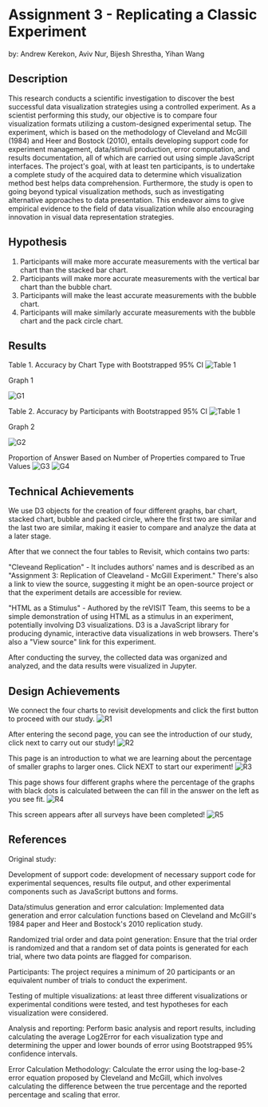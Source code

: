 # Assignment 3 - Replicating a Classic Experiment

by: Andrew Kerekon, Aviv Nur, Bijesh Shrestha, Yihan Wang

## Description

This research conducts a scientific investigation to discover the best successful data visualization strategies using a controlled experiment. As a scientist performing this study, our objective is to compare four visualization formats utilizing a custom-designed experimental setup. The experiment, which is based on the methodology of Cleveland and McGill (1984) and Heer and Bostock (2010), entails developing support code for experiment management, data/stimuli production, error computation, and results documentation, all of which are carried out using simple JavaScript interfaces. The project's goal, with at least ten participants, is to undertake a complete study of the acquired data to determine which visualization method best helps data comprehension. Furthermore, the study is open to going beyond typical visualization methods, such as investigating alternative approaches to data presentation. This endeavor aims to give empirical evidence to the field of data visualization while also encouraging innovation in visual data representation strategies.

## Hypothesis
1. Participants will make more accurate measurements with the vertical bar chart than the stacked bar chart.
2. Participants will make more accurate measurements with the vertical bar chart than the bubble chart.
3. Participants will make the least accurate measurements with the bubble chart.
4. Participants will make similarly accurate measurements with the bubble chart and the pack circle chart.

## Results

Table 1. Accuracy by Chart Type with Bootstrapped 95% CI
![Table 1](img/T1.png)

Graph 1

![G1](img/G1.png)

Table 2. Accuracy by Participants with Bootstrapped 95% CI
![Table 1](img/T2.png)

Graph 2

![G2](img/G2.png)

Proportion of Answer Based on Number of Properties compared to True Values
![G3](img/G3.png)
![G4](img/G4.png)

## Technical Achievements
We use D3 objects for the creation of four different graphs, bar chart, stacked chart, bubble and packed circle, where the first two are similar and the last two are similar, making it easier to compare and analyze the data at a later stage.

After that we connect the four tables to Revisit, which contains two parts:

"Cleveand Replication" - It includes authors' names and is described as an "Assignment 3: Replication of Cleaveland - McGill Experiment." There's also a link to view the source, suggesting it might be an open-source project or that the experiment details are accessible for review.

"HTML as a Stimulus" - Authored by the reVISIT Team, this seems to be a simple demonstration of using HTML as a stimulus in an experiment, potentially involving D3 visualizations. D3 is a JavaScript library for producing dynamic, interactive data visualizations in web browsers. There's also a "View source" link for this experiment.

After conducting the survey, the collected data was organized and analyzed, and the data results were visualized in Jupyter.

## Design Achievements

We connect the four charts to revisit developments and click the first button to proceed with our study.
![R1](img/R1.png)

After entering the second page, you can see the introduction of our study, click next to carry out our study!
![R2](img/R2.png)

This page is an introduction to what we are learning about the percentage of smaller graphs to larger ones. Click NEXT to start our experiment!
![R3](img/R3.png)

This page shows four different graphs where the percentage of the graphs with black dots is calculated between the can fill in the answer on the left as you see fit.
![R4](img/R4.png)

This screen appears after all surveys have been completed!
![R5](img/R5.png)

## References

Original study:

Development of support code: development of necessary support code for experimental sequences, results file output, and other experimental components such as JavaScript buttons and forms.

Data/stimulus generation and error calculation: Implemented data generation and error calculation functions based on Cleveland and McGill's 1984 paper and Heer and Bostock's 2010 replication study.

Randomized trial order and data point generation: Ensure that the trial order is randomized and that a random set of data points is generated for each trial, where two data points are flagged for comparison.

Participants: The project requires a minimum of 20 participants or an equivalent number of trials to conduct the experiment.

Testing of multiple visualizations: at least three different visualizations or experimental conditions were tested, and test hypotheses for each visualization were considered.

Analysis and reporting: Perform basic analysis and report results, including calculating the average Log2Error for each visualization type and determining the upper and lower bounds of error using Bootstrapped 95% confidence intervals.

Error Calculation Methodology: Calculate the error using the log-base-2 error equation proposed by Cleveland and McGill, which involves calculating the difference between the true percentage and the reported percentage and scaling that error.
